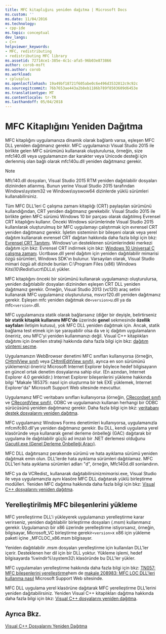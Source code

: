 ```yaml
---
title: MFC kitaplığını yeniden dağıtma | Microsoft Docs
ms.custom: ''
ms.date: 11/04/2016
ms.technology:
- cpp-ide
ms.topic: conceptual
dev_langs:
- C++
helpviewer_keywords:
- MFC, redistributing
- redistributing MFC library
ms.assetid: 72714ce1-385e-4c1c-afa5-96b03e873866
author: corob-msft
ms.author: corob
ms.workload:
- cplusplus
ms.openlocfilehash: 19a49bf18721f605abe0c6e496d3532012c9c92c
ms.sourcegitcommit: 76b7653ae443a2b8eb1186b789f8503609d6453e
ms.translationtype: MT
ms.contentlocale: tr-TR
ms.lasthandoff: 05/04/2018
---
```

# <a name="redistributing-the-mfc-library"></a>MFC Kitaplığını Yeniden Dağıtma
MFC kitaplığını uygulamanıza dinamik olarak bağlantı varsa, eşleşen MFC DLL yeniden dağıtmanız gerekir. MFC uygulamanızı Visual Studio 2015 ile birlikte gelen MFC sürümünü kullanarak oluşturulursa, örneğin, size mfc140.dll veya uygulamanızın dar karakter veya Unicode desteği için derlenmiş olan bağlı olarak mfc140u.dll yeniden dağıtmanız gerekir.  
  
> [!NOTE]
>  Mfc140.dll dosyaları, Visual Studio 2015 RTM yeniden dağıtılabilir dosyaları dizininden atlanmış. Bunun yerine Visual Studio 2015 tarafından Windows\system32 ve Windows\syswow64 dizinlerde yüklü sürümleri kullanabilirsiniz.  
  
 Tüm MFC DLL'leri C çalışma zamanı kitaplığı (CRT) paylaşılan sürümünü kullandığından, CRT yeniden dağıtmanız gerekebilir. Visual Studio 2015 ile birlikte gelen MFC sürümü Windows 10 bir parçası olarak dağıtılmış Evrensel CRT kitaplığını kullanır. Önceki Windows sürümlerinde Visual Studio 2015 kullanılarak oluşturulmuş bir MFC uygulamayı çalıştırmak için evrensel CRT yeniden dağıtmanız gerekir. İşletim sisteminin bir bileşeni olarak veya yerel dağıtım kullanarak evrensel CRT dağıtan hakkında daha fazla bilgi için bkz: [Evrensel CRT Tanıtımı](http://go.microsoft.com/fwlink/p/?linkid=617977). Windows'un desteklenen sürümlerindeki merkezi dağıtım için bkz: Evrensel CRT indirmek için bkz: [Windows 10 Universal C çalışma zamanı](http://go.microsoft.com/fwlink/p/?LinkId=619489). Ucrtbase.dll yerel dağıtım için yeniden dağıtılabilir mimarisi özgü sürümleri, Windows SDK'ın bulunur. Varsayılan olarak, Visual Studio mimari özgü alt dizinde bunları C:\Program Files (x86) \Windows Kits\10\Redist\ucrt\DLLs\ yükler.  
  
 MFC kitaplığını önceki bir sürümünü kullanarak uygulamanızı oluşturulursa, yeniden dağıtılabilir dosyaları dizininden eşleşen CRT DLL yeniden dağıtmanız gerekir. Örneğin, Visual Studio 2013 (vc120) araç setini kullanarak MFC uygulamanız oluşturulursa, msvcr120.dll yeniden dağıtmanız gerekir. Eşleşen mfc yeniden dağıtmak de`<version>`u.dll ya da mfc`<version>`.dll.  
  
 MFC uygulamanıza statik olarak bağlarsanız (diğer bir deyişle, belirtirseniz **bir statik kitaplık kullanımı MFC'de** üzerinde **genel** sekmesinde **özellik sayfaları** iletişim kutusu), yok MFC DLL yeniden dağıtmak için. Ancak, statik bağlama test etmek için işe yarayabilir olsa da ve iç dağıtım uygulamaların öneririz, onu MFC'yi yeniden kullanmanızı değil. Visual C++ kitaplıkları dağıtımı için önerilen strateji hakkında daha fazla bilgi için bkz: [dağıtım yöntemi seçme](../ide/choosing-a-deployment-method.md).  
  
 Uygulamanızın WebBrowser denetimi MFC sınıfları kullanıyorsa (örneğin, [CHtmlView sınıfı](../mfc/reference/chtmlview-class.md) veya [CHtmlEditView sınıfı](../mfc/reference/chtmleditview-class.md)), ayrıca en son sürümünü yüklemenizi öneririz Microsoft Internet Explorer böylece hedef bilgisayarın en güncel ortak denetim dosyalarına sahip olur. (En azından, Internet Explorer 4.0 gereklidir.) Internet Explorer bileşenlerini yükleme hakkında bilgi "Makale 185375: nasıl için oluşturma bir tek EXE yüklemek, Internet Explorer'da" Microsoft Support Web sitesinde mevcuttur.  
  
 Uygulamanız MFC veritabanı sınıfları kullanıyorsa (örneğin, [CRecordset sınıfı](../mfc/reference/crecordset-class.md) ve [CRecordView sınıfı](../mfc/reference/crecordview-class.md)), ODBC ve uygulamanızı kullanan herhangi bir ODBC sürücüsünü yeniden dağıtmanız gerekir. Daha fazla bilgi için bkz: [veritabanı destek dosyalarını yeniden dağıtma](../ide/redistributing-database-support-files.md).  
  
 MFC uygulamanız Windows Forms denetimleri kullanıyorsa, uygulamanızla mfcmifc80.dll'ye yeniden dağıtmanız gerekir. Bu DLL, kendi uygulama yerel klasöründe veya kullanarak genel derleme önbelleği (GAC) dağıtarak bir uygulama ile dağıtılabilir güçlü ad imzalı bir .NET derlemesi olduğunu [Gacutil.exe (Genel Derleme Önbelleği Aracı)](/dotnet/framework/tools/gacutil-exe-gac-tool).  
  
 MFC DLL dağıtırsanız perakende sürümü ve hata ayıklama sürümü yeniden dağıtmak emin olun. DLL'lerde hata ayıklama sürümleri dağıtılamaz. MFC DLL'leri hata ayıklama sürümleri adları "d", örneğin, Mfc140d.dll sonlandırın.  
  
 MFC ya da VCRedist_ kullanarak dağıtabilirsiniz*mimarisi*.exe, Visual Studio ile veya uygulamanızla aynı klasöre MFC DLL dağıtarak yüklü birleştirme modülleri. Yeniden MFC dağıtma hakkında daha fazla bilgi için bkz: [Visual C++ dosyalarını yeniden dağıtma](../ide/redistributing-visual-cpp-files.md).  
  
## <a name="installation-of-localized-mfc-components"></a>Yerelleştirilmiş MFC bileşenlerini yükleme  
 MFC yerelleştirme DLL'i yükleyerek uygulamanızı yerelleştirme karar verirseniz, yeniden dağıtılabilir birleştirme dosyaları (.msm) kullanmanız gerekir. Uygulamanızı bir x86 üzerinde yerelleştirme istiyorsanız, örneğin, bilgisayar, Microsoft_VC birleştirme gerekir`<version>`x x86 için yükleme paketi içine _MFCLOC_x86.msm bilgisayar.  
  
 Yeniden dağıtılabilir .msm dosyaları yerelleştirme için kullanılan DLL'ler içerir. Desteklenen her dil için bir DLL yoktur. Yükleme işlemi, hedef bilgisayarda %windir%\system32\ klasöründe bu DLL'ler yükler.  
  
 MFC uygulamaları yerelleştirme hakkında daha fazla bilgi için bkz: [TN057: MFC bileşenlerini yerelleştirme](../mfc/tn057-localization-of-mfc-components.md)hem de [makale 208983: MFC LOC DLL'leri kullanma nasıl](http://go.microsoft.com/fwlink/p/?linkid=198025) Microsoft Support Web sitesinde.  
  
 MFC DLL uygulama yerel klasörüne dağıtarak MFC yerelleştirme DLL'lerini yeniden dağıtabilirsiniz. Yeniden Visual C++ kitaplıkları dağıtma hakkında daha fazla bilgi için bkz: [Visual C++ dosyalarını yeniden dağıtma](../ide/redistributing-visual-cpp-files.md).  
  
## <a name="see-also"></a>Ayrıca Bkz.  
 [Visual C++ Dosyalarını Yeniden Dağıtma](../ide/redistributing-visual-cpp-files.md)